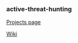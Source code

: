 ### active-threat-hunting


[Projects page](https://github.com/heywoodlh/active-threat-hunting/projects)

[Wiki](https://github.com/heywoodlh/active-threat-hunting/wiki)
